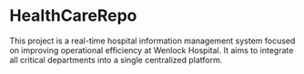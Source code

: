# HealthCareRepo
This project is a real-time hospital information management system focused on improving operational efficiency at Wenlock Hospital. It aims to integrate all critical departments into a single centralized platform.
